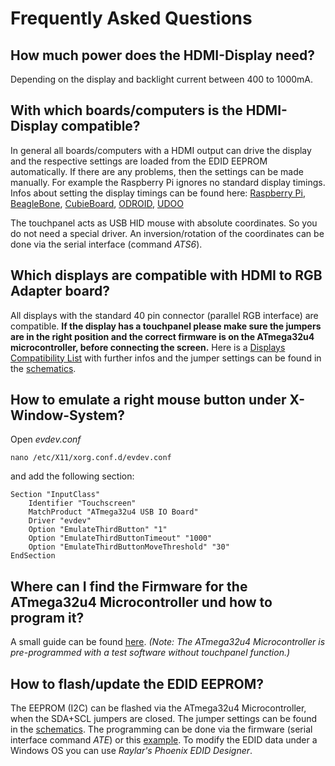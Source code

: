 # Frequently Asked Questions


## How much power does the HDMI-Display need?
Depending on the display and backlight current between 400 to 1000mA.


## With which boards/computers is the HDMI-Display compatible?
In general all boards/computers with a HDMI output can drive the display and the respective settings are loaded from the EDID EEPROM automatically.
If there are any problems, then the settings can be made manually. For example the Raspberry Pi ignores no standard display timings.
Infos about setting the display timings can be found here:
[Raspberry Pi](https://github.com/watterott/HDMI-Display/blob/master/docu/config.txt),
[BeagleBone](https://github.com/watterott/HDMI-Display/blob/master/docu/uEnv.txt),
[CubieBoard](https://github.com/watterott/HDMI-Display/blob/master/docu/boot.scr),
[ODROID](https://github.com/watterott/HDMI-Display/blob/master/docu/boot.ini),
[UDOO](http://www.elinux.org/UDOO_setup_lvds_panels)

The touchpanel acts as USB HID mouse with absolute coordinates. So you do not need a special driver.
An inversion/rotation of the coordinates can be done via the serial interface (command *ATS6*).


## Which displays are compatible with HDMI to RGB Adapter board?
All displays with the standard 40 pin connector (parallel RGB interface) are compatible.
**If the display has a touchpanel please make sure the jumpers are in the right position and the correct firmware is on the ATmega32u4 microcontroller, before connecting the screen.**
Here is a [Displays Compatibility List](https://github.com/watterott/HDMI-Display/blob/master/docu/Displays.md) with further infos 
and the jumper settings can be found in the [schematics](https://github.com/watterott/HDMI-Display/tree/master/hardware).


## How to emulate a right mouse button under X-Window-System?
Open *evdev.conf*
```
nano /etc/X11/xorg.conf.d/evdev.conf
```
and add the following section:
```
Section "InputClass"
    Identifier "Touchscreen"
    MatchProduct "ATmega32u4 USB IO Board"
    Driver "evdev"
    Option "EmulateThirdButton" "1"
    Option "EmulateThirdButtonTimeout" "1000"
    Option "EmulateThirdButtonMoveThreshold" "30"
EndSection
```


## Where can I find the Firmware for the ATmega32u4 Microcontroller und how to program it?
A small guide can be found [here](https://github.com/watterott/HDMI-Display/tree/master/software).
*(Note: The ATmega32u4 Microcontroller is pre-programmed with a test software without touchpanel function.)*


## How to flash/update the EDID EEPROM?
The EEPROM (I2C) can be flashed via the ATmega32u4 Microcontroller, when the SDA+SCL jumpers are closed.
The jumper settings can be found in the [schematics](https://github.com/watterott/HDMI-Display/tree/master/hardware).
The programming can be done via the firmware (serial interface command *ATE*) or this [example](https://github.com/watterott/HDMI-Display/tree/master/software/EDID-Prog).
To modify the EDID data under a Windows OS you can use *Raylar's Phoenix EDID Designer*.
